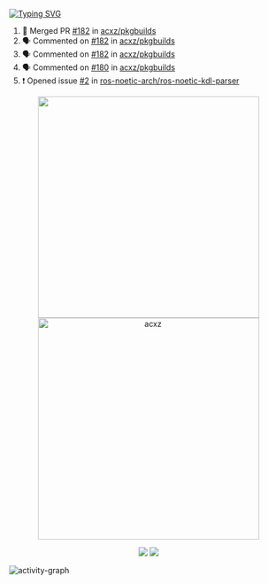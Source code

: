 [![Typing SVG](https://readme-typing-svg.herokuapp.com?size=16&color=AFFFA3&multiline=true&height=75&lines=contributing+to+robotics%2Faerospace%2Fml%2Fgpu+software;packaging+it+for+archlinux;ricer)](https://git.io/typing-svg)

<!--START_SECTION:activity-->
1. 🎉 Merged PR [#182](https://github.com/acxz/pkgbuilds/pull/182) in [acxz/pkgbuilds](https://github.com/acxz/pkgbuilds)
2. 🗣 Commented on [#182](https://github.com/acxz/pkgbuilds/issues/182) in [acxz/pkgbuilds](https://github.com/acxz/pkgbuilds)
3. 🗣 Commented on [#182](https://github.com/acxz/pkgbuilds/issues/182) in [acxz/pkgbuilds](https://github.com/acxz/pkgbuilds)
4. 🗣 Commented on [#180](https://github.com/acxz/pkgbuilds/issues/180) in [acxz/pkgbuilds](https://github.com/acxz/pkgbuilds)
5. ❗️ Opened issue [#2](https://github.com/ros-noetic-arch/ros-noetic-kdl-parser/issues/2) in [ros-noetic-arch/ros-noetic-kdl-parser](https://github.com/ros-noetic-arch/ros-noetic-kdl-parser)
<!--END_SECTION:activity-->

<p align="center">
  <img width="400em" src=https://github-readme-stats.vercel.app/api?username=acxz&include_all_commits=true&show_icons=true />
  <img width="400em" src="https://github-readme-streak-stats.herokuapp.com/?user=acxz&" alt="acxz" />
</p>

<p align="center">
  <img src=https://github-readme-stats.vercel.app/api/top-langs/?username=acxz&layout=compact />
  <img src=https://github-profile-trophy.vercel.app/?username=acxz&row=2&column=4 />
</p>

![activity-graph](https://activity-graph.herokuapp.com/graph?username=acxz&theme=aqua)
